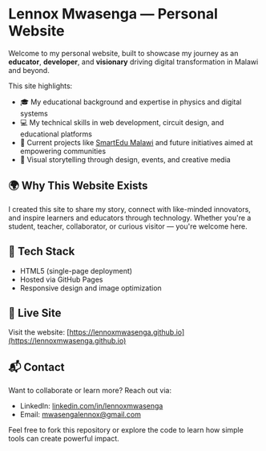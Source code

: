 # Lennox Mwasenga — Personal Website

Welcome to my personal website, built to showcase my journey as an **educator**, **developer**, and **visionary** driving digital transformation in Malawi and beyond.

This site highlights:
- 🎓 My educational background and expertise in physics and digital systems
- 💻 My technical skills in web development, circuit design, and educational platforms
- 🚀 Current projects like [SmartEdu Malawi](#) and future initiatives aimed at empowering communities
- 📸 Visual storytelling through design, events, and creative media

## 🌍 Why This Website Exists
I created this site to share my story, connect with like-minded innovators, and inspire learners and educators through technology. Whether you're a student, teacher, collaborator, or curious visitor — you're welcome here.

## 📁 Tech Stack
- HTML5 (single-page deployment)
- Hosted via GitHub Pages
- Responsive design and image optimization

## 🔗 Live Site
Visit the website: [https://lennoxmwasenga.github.io](https://lennoxmwasenga.github.io)

## 📬 Contact
Want to collaborate or learn more? Reach out via:
- LinkedIn: [linkedin.com/in/lennoxmwasenga](#)
- Email: [mwasengalennox@gmail.com](#)


Feel free to fork this repository or explore the code to learn how simple tools can create powerful impact.

